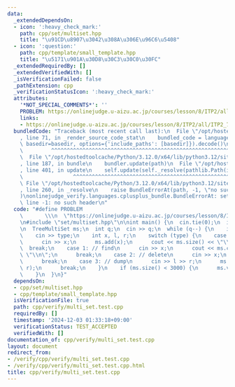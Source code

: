 ```yaml
---
data:
  _extendedDependsOn:
  - icon: ':heavy_check_mark:'
    path: cpp/set/multiset.hpp
    title: "\u91CD\u8907\u3042\u308A\u306E\u96C6\u5408"
  - icon: ':question:'
    path: cpp/template/small_template.hpp
    title: "\u5171\u901A\u30D8\u30C3\u30C0\u30FC"
  _extendedRequiredBy: []
  _extendedVerifiedWith: []
  _isVerificationFailed: false
  _pathExtension: cpp
  _verificationStatusIcon: ':heavy_check_mark:'
  attributes:
    '*NOT_SPECIAL_COMMENTS*': ''
    PROBLEM: https://onlinejudge.u-aizu.ac.jp/courses/lesson/8/ITP2/all/ITP2_7_D
    links:
    - https://onlinejudge.u-aizu.ac.jp/courses/lesson/8/ITP2/all/ITP2_7_D
  bundledCode: "Traceback (most recent call last):\n  File \"/opt/hostedtoolcache/Python/3.12.0/x64/lib/python3.12/site-packages/onlinejudge_verify/documentation/build.py\"\
    , line 71, in _render_source_code_stat\n    bundled_code = language.bundle(stat.path,\
    \ basedir=basedir, options={'include_paths': [basedir]}).decode()\n          \
    \         ^^^^^^^^^^^^^^^^^^^^^^^^^^^^^^^^^^^^^^^^^^^^^^^^^^^^^^^^^^^^^^^^^^^^^^^^^^^^^^^^^\n\
    \  File \"/opt/hostedtoolcache/Python/3.12.0/x64/lib/python3.12/site-packages/onlinejudge_verify/languages/cplusplus.py\"\
    , line 187, in bundle\n    bundler.update(path)\n  File \"/opt/hostedtoolcache/Python/3.12.0/x64/lib/python3.12/site-packages/onlinejudge_verify/languages/cplusplus_bundle.py\"\
    , line 401, in update\n    self.update(self._resolve(pathlib.Path(included), included_from=path))\n\
    \                ^^^^^^^^^^^^^^^^^^^^^^^^^^^^^^^^^^^^^^^^^^^^^^^^^^^^^^^^^\n \
    \ File \"/opt/hostedtoolcache/Python/3.12.0/x64/lib/python3.12/site-packages/onlinejudge_verify/languages/cplusplus_bundle.py\"\
    , line 260, in _resolve\n    raise BundleErrorAt(path, -1, \"no such header\"\
    )\nonlinejudge_verify.languages.cplusplus_bundle.BundleErrorAt: set/multiset.hpp:\
    \ line -1: no such header\n"
  code: "#define PROBLEM                                                         \
    \       \\\n  \"https://onlinejudge.u-aizu.ac.jp/courses/lesson/8/ITP2/all/ITP2_7_D\"\
    \n#include \"set/multiset.hpp\"\n\nint main() {\n  cin.tie(0);\n  ios::sync_with_stdio(false);\n\
    \n  TreeMultiSet ms;\n  int q;\n  cin >> q;\n  while (q--) {\n    int type;\n\
    \    cin >> type;\n    int x, l, r;\n    switch (type) {\n    case 0: // insert\n\
    \      cin >> x;\n      ms.add(x);\n      cout << ms.size() << \"\\n\";\n    \
    \  break;\n    case 1: // find\n      cin >> x;\n      cout << ms.count(x) <<\
    \ \"\\n\";\n      break;\n    case 2: // delete\n      cin >> x;\n      ms.remove_all(x);\n\
    \      break;\n    case 3: // dump\n      cin >> l >> r;\n      ms.aoj_dump(l,\
    \ r);\n      break;\n    }\n    if (ms.size() < 3000) {\n      ms.verify();\n\
    \    }\n  }\n}"
  dependsOn:
  - cpp/set/multiset.hpp
  - cpp/template/small_template.hpp
  isVerificationFile: true
  path: cpp/verify/multi_set.test.cpp
  requiredBy: []
  timestamp: '2024-12-03 01:33:18+09:00'
  verificationStatus: TEST_ACCEPTED
  verifiedWith: []
documentation_of: cpp/verify/multi_set.test.cpp
layout: document
redirect_from:
- /verify/cpp/verify/multi_set.test.cpp
- /verify/cpp/verify/multi_set.test.cpp.html
title: cpp/verify/multi_set.test.cpp
---
```


